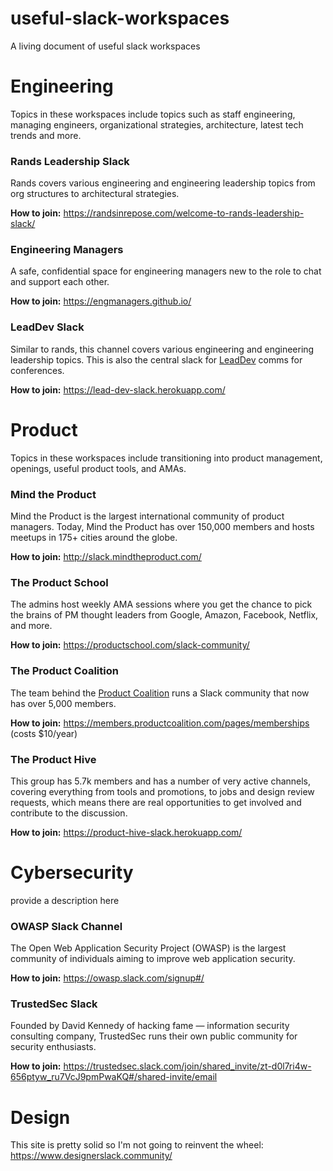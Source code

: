 # useful-slack-workspaces
A living document of useful slack workspaces

# Engineering

Topics in these workspaces include topics such as staff engineering, managing engineers, organizational strategies, architecture, latest tech trends and more.  

### Rands Leadership Slack
Rands covers various engineering and engineering leadership topics from org structures to architectural strategies.  
  
**How to join:** https://randsinrepose.com/welcome-to-rands-leadership-slack/  


### Engineering Managers
A safe, confidential space for engineering managers new to the role to chat and support each other.  
  
**How to join:** https://engmanagers.github.io/  


### LeadDev Slack
Similar to rands, this channel covers various engineering and engineering leadership topics. This is also the central slack for [LeadDev](https://leaddev.com/) comms for conferences. 
  
**How to join:** https://lead-dev-slack.herokuapp.com/  

# Product

Topics in these workspaces include transitioning into product management, openings, useful product tools, and AMAs.

### Mind the Product
Mind the Product is the largest international community of product managers. Today, Mind the Product has over 150,000 members and hosts meetups in 175+ cities around the globe.  
  
**How to join:** http://slack.mindtheproduct.com/

### The Product School
The admins host weekly AMA sessions where you get the chance to pick the brains of PM thought leaders from Google, Amazon, Facebook, Netflix, and more.  
  
**How to join:** https://productschool.com/slack-community/

### The Product Coalition
The team behind the [Product Coalition](https://productcoalition.com/) runs a Slack community that now has over 5,000 members.  
  
**How to join:** https://members.productcoalition.com/pages/memberships (costs $10/year)

### The Product Hive
This group has 5.7k members and has a number of very active channels, covering everything from tools and promotions, to jobs and design review requests, which means there are real opportunities to get involved and contribute to the discussion.  
  
**How to join:** https://product-hive-slack.herokuapp.com/

# Cybersecurity

provide a description here

### OWASP Slack Channel
The Open Web Application Security Project (OWASP) is the largest community of individuals aiming to improve web application security.  
  
**How to join:** https://owasp.slack.com/signup#/


### TrustedSec Slack
Founded by David Kennedy of hacking fame — information security consulting company, TrustedSec runs their own public community for security enthusiasts.  
    
**How to join:** https://trustedsec.slack.com/join/shared_invite/zt-d0l7ri4w-656ptyw_ru7VcJ9pmPwaKQ#/shared-invite/email

# Design

This site is pretty solid so I'm not going to reinvent the wheel: https://www.designerslack.community/
